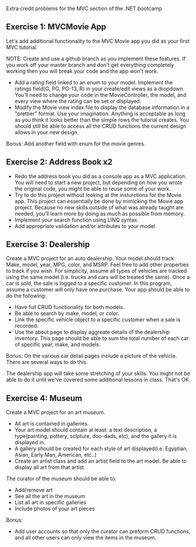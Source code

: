 Extra credit problems for the MVC section of the .NET bootcamp

## Exercise 1: MVCMovie App

Let's add additional functionality to the MVC Movie app you did as your first MVC tutorial.

NOTE: Create and use a github branch as you implement these features. If you work off your master branch and don't get everything completely working then you will break your code and the app won't work.

* Add a rating field linked to an enum to your model. Implement the ratings field(G, PG, PG-13, R) in your create/edit views as a dropdown. You'll need to change your code in the MovieController, the model, and every view where the rating can be set or displayed.
* Modify the Movie view index file to display the database information in a "prettier" format. Use your imagination. Anything is acceptable as long as you think it looks better than the simple rows the tutorial creates. You should still be able to access all the CRUD functions the current design allows in your new design.

Bonus: Add another field with enum for the movie genres.

## Exercise 2: Address Book x2

* Redo the address book you did as a console app as a MVC application. You will need to start a new project, but depending on how you wrote the original code, you might be able to reuse some of your work.
* Try to do this project without looking at the insturctions for the Movie app. This project can essentially be done by mimicking the Movie app project. Because no new skills outside of what was already taught are needed, you'll learn more by doing as much as possible from memory.
* Implement your search function using LINQ syntax.
* Add appropriate validation and/or attributes to your model


## Exercise 3: Dealership

Create a MVC project for an auto dealership. Your model should track: Make, model, year, MPG, color, and MSRP. Feel free to add other properties to track if you wish.
For simplicity, assume all types of vehicles are tracked using the same model (i.e. trucks and cars will be treated the same).
Once a car is sold, the sale is logged to a specific customer. In this program, assume a customer will only have one purchase.
Your app should be able to do the following:

* Have full CRUD functionality for both models.
* Be able to search by make, model, or color.
* Link the specific vehicle object to a specific customer when a sale is recorded.
* Use the about page to display aggreate details of the dealership inventory. This page should be able to sum the total number of each car of specific year, make, and models.
    

Bonus: On the various car detail pages include a picture of the vehicle. There are several ways to do this.

The dealership app will take some stretching of your skills. You might not be able to do it until we've covered some additional lessons in class. That's OK.


## Exercise 4: Museum
Create a MVC project for an art museum. 

* All art is contained in galleries.
* Your art model should contain at least: a text description, a type(painting, pottery, sclpture, doo-dads, etc), and the gallery it is displayed in.
* A gallery should be created for each style of art displayed(i.e. Egyptian, Asian, Early Man, American, etc..)
* Create an artist class and add an artist field to the art model. Be able to display all art from that artist.

The curator of the museum should be able to:

* Add/remove art
* See all the art in the museum
* List all art in specific galleries
* Include photos of your art pieces

Bonus: 

* Add user accounts so that only the curator can preform CRUD functions, and all other users can only view the items in the museum.